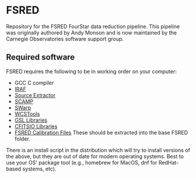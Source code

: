 # FSRED
Repository for the FSRED FourStar data reduction pipeline. This pipeline was
originally authored by Andy Monson and is now maintained by the Carnegie
Observatories software support group.

## Required software

FSRED requires the following to be in working order on your computer:

 - GCC C compiler
 - [IRAF](https://iraf-community.github.io/)
 - [Source Extractor](https://www.astromatic.net/software/sextractor/)
 - [SCAMP](https://www.astromatic.net/software/scamp/)
 - [SWarp](https://www.astromatic.net/software/swarp/)
 - [WCSTools](http://tdc-www.harvard.edu/wcstools/)
 - [GSL Libraries](https://www.gnu.org/software/gsl/)
 - [CFITSIO Libraries](https://heasarc.gsfc.nasa.gov/fitsio/)
 - [FSRED Calibration Files](https://users.obs.carnegiescience.edu/cburns/FSRED/FSRED_calib.tgz)
   These should be extracted into the base FSRED folder.

There is an install script in the distribution which will try to install
versions of the above, but they are out of date for modern operating 
systems. Best to use your OS' package tool (e.g., homebrew for MacOS, 
dnf for RedHat-based systems, etc).
